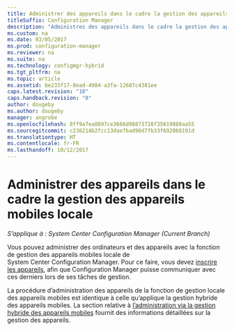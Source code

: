 ```yaml
---
title: Administrer des appareils dans le cadre la gestion des appareils mobiles locale
titleSuffix: Configuration Manager
description: "Administrez des appareils dans le cadre la gestion des appareils mobiles locale avec Configuration Manager."
ms.custom: na
ms.date: 03/05/2017
ms.prod: configuration-manager
ms.reviewer: na
ms.suite: na
ms.technology: configmgr-hybrid
ms.tgt_pltfrm: na
ms.topic: article
ms.assetid: 6e233f17-8ead-4984-a3fa-12687c4381ee
caps.latest.revision: "18"
caps.handback.revision: "0"
author: dougeby
ms.author: dougeby
manager: angrobe
ms.openlocfilehash: 8ff9a7ea8897ce3666d98873728f35619888aa55
ms.sourcegitcommit: c236214b2fcc13dae7bad96d7fb33f692868191d
ms.translationtype: HT
ms.contentlocale: fr-FR
ms.lasthandoff: 10/12/2017
---
```

# <a name="manage-devices-for-on-premises-mobile-device-management"></a>Administrer des appareils dans le cadre la gestion des appareils mobiles locale

*S’applique à : System Center Configuration Manager (Current Branch)*

Vous pouvez administrer des ordinateurs et des appareils avec la fonction de gestion des appareils mobiles locale de System Center Configuration Manager. Pour ce faire, vous devez [inscrire les appareils](enroll-devices-on-premises-mdm.md), afin que Configuration Manager puisse communiquer avec ces derniers lors de ses tâches de gestion.

La procédure d’administration des appareils de la fonction de gestion locale des appareils mobiles est identique à celle qu’applique la gestion hybride des appareils mobiles. La section relative à [l’administration via la gestion hybride des appareils mobiles](wipe-lock-reset-devices.md) fournit des informations détaillées sur la gestion des appareils.
